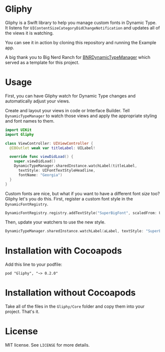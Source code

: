 # Gliphy
Gliphy is a Swift library to help you manage custom fonts in Dynamic Type. It listens for `UIContentSizeCategoryDidChangeNotification` and updates all of the views it is watching.

You can see it in action by cloning this repository and running the Example app.

A big thank you to Big Nerd Ranch for [BNRDynamicTypeManager](https://github.com/bignerdranch/BNRDynamicTypeManager) which served as a template for this project.

# Usage

First, you can have Gliphy watch for Dynamic Type changes and automatically adjust your views.

Create and layout your views in code or Interface Builder. Tell `DynamicTypeManager` to watch those views and apply the appropriate styling and font names to them.

```swift
import UIKit
import Gliphy

class ViewController: UIViewController {
  @IBOutlet weak var titleLabel: UILabel!

  override func viewDidLoad() {
    super.viewDidLoad()
    DynamicTypeManager.sharedInstance.watchLabel(titleLabel,
      textStyle: UIFontTextStyleHeadline,
      fontName: "Georgia")
  }
}
```

Custom fonts are nice, but what if you want to have a different font *size* too? Gliphy let's you do this. First, register a custom font style in the `DynamicFontRegistry`.

```swift
DynamicFontRegistry.registry.addTextStyle("SuperBigFont", scaledFrom: UIFontTextStyleTitle1, byFactor: 1.5)
```

Then, update your watchers to use the new style.

```swift
DynamicTypeManager.sharedInstance.watchLabel(aLabel, textStyle: "SuperBigFont", fontName: "Helvetica")
```

# Installation with Cocoapods
Add this line to your podfile:

    pod "Gliphy", "~> 0.2.0"

# Installation without Cocoapods
Take all of the files in the `Gliphy/Core` folder and copy them into your project. That's it.

# License
MIT license. See `LICENSE` for more details.
